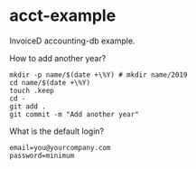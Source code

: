# acct-example
InvoiceD accounting-db example.

How to add another year?
```
mkdir -p name/$(date +\%Y) # mkdir name/2019
cd name/$(date +\%Y)
touch .keep
cd -
git add .
git commit -m "Add another year"
```

What is the default login?
```
email=you@yourcompany.com
password=minimum
```
